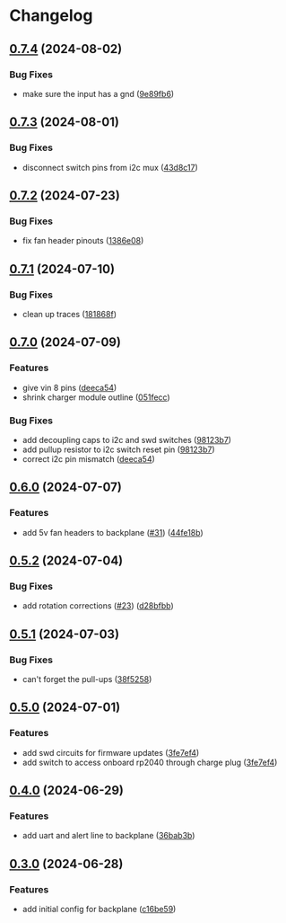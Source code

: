 # Changelog

## [0.7.4](https://github.com/mikesmitty/power-manifold/compare/backplane-v0.7.3...backplane-v0.7.4) (2024-08-02)


### Bug Fixes

* make sure the input has a gnd ([9e89fb6](https://github.com/mikesmitty/power-manifold/commit/9e89fb69b0984d57c87f4afeee9d4b00b62a6423))

## [0.7.3](https://github.com/mikesmitty/power-manifold/compare/backplane-v0.7.2...backplane-v0.7.3) (2024-08-01)


### Bug Fixes

* disconnect switch pins from i2c mux ([43d8c17](https://github.com/mikesmitty/power-manifold/commit/43d8c177ba27d518fe33105f22653d975bff59d6))

## [0.7.2](https://github.com/mikesmitty/power-manifold/compare/backplane-v0.7.1...backplane-v0.7.2) (2024-07-23)


### Bug Fixes

* fix fan header pinouts ([1386e08](https://github.com/mikesmitty/power-manifold/commit/1386e0885fd502d65d987aebbf47d9a931889ee8))

## [0.7.1](https://github.com/mikesmitty/power-manifold/compare/backplane-v0.7.0...backplane-v0.7.1) (2024-07-10)


### Bug Fixes

* clean up traces ([181868f](https://github.com/mikesmitty/power-manifold/commit/181868fa257600ebbe6f0f09d60b0f0e6955dadc))

## [0.7.0](https://github.com/mikesmitty/pdusb/compare/backplane-v0.6.0...backplane-v0.7.0) (2024-07-09)


### Features

* give vin 8 pins ([deeca54](https://github.com/mikesmitty/pdusb/commit/deeca54b5ecd7f126030e2663d6139264055c541))
* shrink charger module outline ([051fecc](https://github.com/mikesmitty/pdusb/commit/051fecc27901af27a6ce28e297dd4c0b121d335f))


### Bug Fixes

* add decoupling caps to i2c and swd switches ([98123b7](https://github.com/mikesmitty/pdusb/commit/98123b795a20ac01e529f1a2962bae2bb5664719))
* add pullup resistor to i2c switch reset pin ([98123b7](https://github.com/mikesmitty/pdusb/commit/98123b795a20ac01e529f1a2962bae2bb5664719))
* correct i2c pin mismatch ([deeca54](https://github.com/mikesmitty/pdusb/commit/deeca54b5ecd7f126030e2663d6139264055c541))

## [0.6.0](https://github.com/mikesmitty/pdusb/compare/backplane-v0.5.2...backplane-v0.6.0) (2024-07-07)


### Features

* add 5v fan headers to backplane ([#31](https://github.com/mikesmitty/pdusb/issues/31)) ([44fe18b](https://github.com/mikesmitty/pdusb/commit/44fe18beaf30929cd54f240da6189cc2349ec306))

## [0.5.2](https://github.com/mikesmitty/pdusb/compare/backplane-v0.5.1...backplane-v0.5.2) (2024-07-04)


### Bug Fixes

* add rotation corrections ([#23](https://github.com/mikesmitty/pdusb/issues/23)) ([d28bfbb](https://github.com/mikesmitty/pdusb/commit/d28bfbb0f5f295293d51a52142758b1be5bae77d))

## [0.5.1](https://github.com/mikesmitty/pdusb/compare/backplane-v0.5.0...backplane-v0.5.1) (2024-07-03)


### Bug Fixes

* can't forget the pull-ups ([38f5258](https://github.com/mikesmitty/pdusb/commit/38f52583257ef937b0b6ace3cdfb33ebec99fc47))

## [0.5.0](https://github.com/mikesmitty/pdusb/compare/backplane-v0.4.0...backplane-v0.5.0) (2024-07-01)


### Features

* add swd circuits for firmware updates ([3fe7ef4](https://github.com/mikesmitty/pdusb/commit/3fe7ef4b14e35cb9b6d7b5f8920c50c7c5d31d5d))
* add switch to access onboard rp2040 through charge plug ([3fe7ef4](https://github.com/mikesmitty/pdusb/commit/3fe7ef4b14e35cb9b6d7b5f8920c50c7c5d31d5d))

## [0.4.0](https://github.com/mikesmitty/pdusb/compare/backplane-v0.3.0...backplane-v0.4.0) (2024-06-29)


### Features

* add uart and alert line to backplane ([36bab3b](https://github.com/mikesmitty/pdusb/commit/36bab3bd54e157625549632fdef713c6cf7a9887))

## [0.3.0](https://github.com/mikesmitty/pdusb/compare/backplane-v0.2.0...backplane-v0.3.0) (2024-06-28)


### Features

* add initial config for backplane ([c16be59](https://github.com/mikesmitty/pdusb/commit/c16be598a50d608be1e3e5ce62dde4558369b812))
